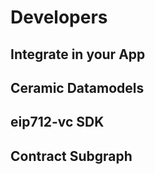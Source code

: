 # Developers

## Integrate in your App

## Ceramic Datamodels

## eip712-vc SDK

## Contract Subgraph
